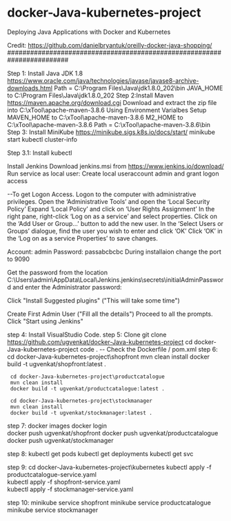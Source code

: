 # docker-Java-kubernetes-project
Deploying Java Applications with Docker and Kubernetes

Credit: https://github.com/danielbryantuk/oreilly-docker-java-shopping/
########################################################################


Step 1: Install Java JDK 1.8 
	https://www.oracle.com/java/technologies/javase/javase8-archive-downloads.html
 	Path = C:\Program Files\Java\jdk1.8.0_202\bin
	JAVA_HOME to C:\Program Files\Java\jdk1.8.0_202
Step 2:Install Maven 
	 https://maven.apache.org/download.cgi
	 Download and extract the zip file into C:\xTool\apache-maven-3.8.6
	 Using Environment Varialbes Setup 
	   MAVEN_HOME to C:\xTool\apache-maven-3.8.6 
	   M2_HOME to C:\xTool\apache-maven-3.8.6 
	   Path = C:\xTool\apache-maven-3.8.6\bin
Step 3: Install MiniKube
	https://minikube.sigs.k8s.io/docs/start/
	minikube start
	kubectl cluster-info

Step 3.1: Install kubectl     

Install Jenkins
 Download  jenkins.msi from https://www.jenkins.io/download/
 Run service as local user:
    Create local useraccount admin and grant logon access

--To get Logon Access. 
  Logon to the computer with administrative privileges.
  Open the ‘Administrative Tools’ and open the ‘Local Security Policy’
  Expand ‘Local Policy’ and click on ‘User Rights Assignment’
  In the right pane, right-click ‘Log on as a service’ and select properties.
  Click on the ‘Add User or Group…’ button to add the new user.
  In the ‘Select Users or Groups’ dialogue, find the user you wish to enter and click ‘OK’
  Click ‘OK’ in the ‘Log on as a service Properties’ to save changes.
 
 Account: admin
 Password: passabcbcbc
 During installaion change the port to 9090

 Get the password from the location 
 C:\Users\admin\AppData\Local\Jenkins\.jenkins\secrets\initialAdminPassword
 and enter the Administrator password:

 
 Click "Install Suggested plugins"   ("This will take some time")

 Create First Admin User ("Fill all the details")
   Proceed to all the prompts.
  Click "Start using Jenkins"





step 4: Install VisualStudio Code.
step 5: Clone
    git clone https://github.com/ugvenkat/docker-Java-kubernetes-project
    cd docker-Java-kubernetes-project
    code .
     -- Check the Dockerfile / pom.xml 
step 6:
     cd docker-Java-kubernetes-project\shopfront
     mvn clean install
     docker build -t ugvenkat/shopfront:latest .

     cd docker-Java-kubernetes-project\productcatalogue
     mvn clean install
     docker build -t ugvenkat/productcatalogue:latest .

     cd docker-Java-kubernetes-project\stockmanager
     mvn clean install
     docker build -t ugvenkat/stockmanager:latest .

step 7:
     docker images
     docker login	
     docker push ugvenkat/shopfront
     docker push ugvenkat/productcatalogue
     docker push ugvenkat/stockmanager

step 8:
     kubectl get pods
     kubectl get deployments
     kubectl get svc

step 9:
    cd docker-Java-kubernetes-project\kubernetes
    kubectl apply -f productcatalogue-service.yaml  
    kubectl apply -f shopfront-service.yaml  
    kubectl apply -f stockmanager-service.yaml  

step 10:
   minikube service shopfront
   minikube service productcatalogue
   minikube service stockmanager